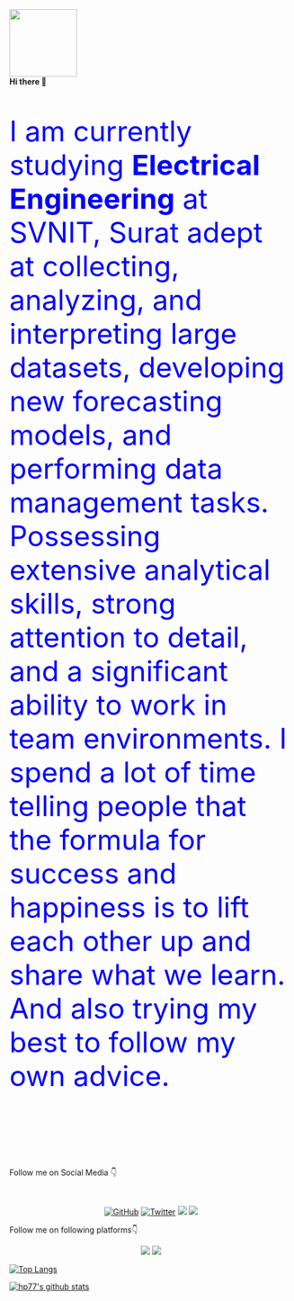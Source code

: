 
<!--
**hp77-creator/hp77-creator** is a ✨ _special_ ✨ repository because its `README.md` (this file) appears on your GitHub profile.

Here are some ideas to get you started:

- 🔭 I’m currently working on ...
- 🌱 I’m currently learning ...
- 👯 I’m looking to collaborate on ...
- 🤔 I’m looking for help with ...
- 💬 Ask me about ...
- 📫 How to reach me: ...
- 😄 Pronouns: ...
- ⚡ Fun fact: ...
-->

<img style="height:auto;" alt="" width="120" height="200" class="avatar avatar-user width-full border bg-white" src="https://github.com/hp77-creator/hp77-creator.github.io/blob/master/profileImg/hp77_1.jpg">
<br><strong>Hi there 👋</strong>
<div style="font-size:50px;color:blue">
	
<p >I am currently studying <b>Electrical Engineering</b> at SVNIT, Surat adept at collecting, analyzing, and interpreting large datasets, developing new forecasting models, and performing data management tasks. Possessing extensive analytical skills, strong attention to detail, and a significant ability to work in team environments. I spend a lot of time telling people that the formula for success and happiness is to lift each other up and share what we learn. And also trying my best to follow my own advice.
</p>
	</div>
<br>
<br>
<br>
<br>
	<p>Follow me on Social Media 👇</p>
<br>
<p align="center">
	<a href="https://github.com/hp77-creator"><img src="https://img.shields.io/github/followers/hp77-creator?style=social"alt="GitHub"></a>
	<a href="https://twitter.com/tweetsbyhp77"><img src="https://img.shields.io/twitter/follow/tweetsbyhp77?style=social" alt="Twitter"></a>
	<a  herf="https://www.instagram.com/its_hp77"><img src="https://img.shields.io/badge/-its_hp77-blue?style=social&logo=Instagram&"></a>
	<a  herf="https://www.linkedin.com/in/hp77/"><img src="https://img.shields.io/badge/-hp77-blue?style=social&logo=Linkedin&"></a>
</p>
<div align="justify">
<p>Follow me on following platforms👇</p>
<p align="center">
	<a herf="https://www.kaggle.com/himanshuashp77"><img src="https://img.shields.io/badge/hp77-kaggle-blue"></a>
	<a herf="https://github.com/hp77-creator"><img src="https://img.shields.io/github/followers/hp77-creator?style=social"</a>	

</p>
</div>



[![Top Langs](https://github-readme-stats.vercel.app/api/top-langs/?username=hp77-creator&layout=compact&hide=html,css)](https://github.com/anuraghazra/github-readme-stats)



[![hp77's github stats](https://github-readme-stats.vercel.app/api?username=hp77-creator&show_icons=true&theme=onedark)](https://github.com/anuraghazra/github-readme-stats)
